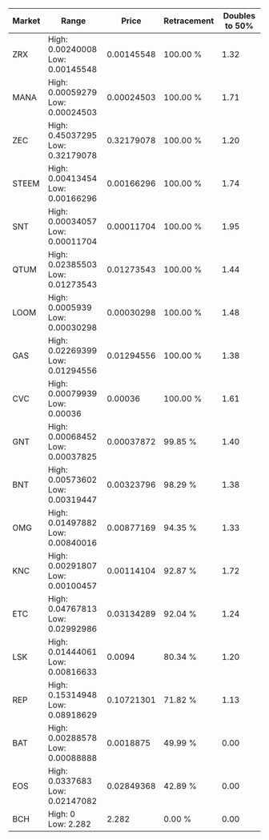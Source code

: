 | Market | Range | Price| Retracement | Doubles to 50% |
| --- | --- | --- | --- | --- |
| ZRX | High: 0.00240008<br />Low: 0.00145548 | 0.00145548 | 100.00 % | 1.32 |
| MANA | High: 0.00059279<br />Low: 0.00024503 | 0.00024503 | 100.00 % | 1.71 |
| ZEC | High: 0.45037295<br />Low: 0.32179078 | 0.32179078 | 100.00 % | 1.20 |
| STEEM | High: 0.00413454<br />Low: 0.00166296 | 0.00166296 | 100.00 % | 1.74 |
| SNT | High: 0.00034057<br />Low: 0.00011704 | 0.00011704 | 100.00 % | 1.95 |
| QTUM | High: 0.02385503<br />Low: 0.01273543 | 0.01273543 | 100.00 % | 1.44 |
| LOOM | High: 0.0005939<br />Low: 0.00030298 | 0.00030298 | 100.00 % | 1.48 |
| GAS | High: 0.02269399<br />Low: 0.01294556 | 0.01294556 | 100.00 % | 1.38 |
| CVC | High: 0.00079939<br />Low: 0.00036 | 0.00036 | 100.00 % | 1.61 |
| GNT | High: 0.00068452<br />Low: 0.00037825 | 0.00037872 | 99.85 % | 1.40 |
| BNT | High: 0.00573602<br />Low: 0.00319447 | 0.00323796 | 98.29 % | 1.38 |
| OMG | High: 0.01497882<br />Low: 0.00840016 | 0.00877169 | 94.35 % | 1.33 |
| KNC | High: 0.00291807<br />Low: 0.00100457 | 0.00114104 | 92.87 % | 1.72 |
| ETC | High: 0.04767813<br />Low: 0.02992986 | 0.03134289 | 92.04 % | 1.24 |
| LSK | High: 0.01444061<br />Low: 0.00816633 | 0.0094 | 80.34 % | 1.20 |
| REP | High: 0.15314948<br />Low: 0.08918629 | 0.10721301 | 71.82 % | 1.13 |
| BAT | High: 0.00288578<br />Low: 0.00088888 | 0.0018875 | 49.99 % | 0.00 |
| EOS | High: 0.0337683<br />Low: 0.02147082 | 0.02849368 | 42.89 % | 0.00 |
| BCH | High: 0<br />Low: 2.282 | 2.282 | 0.00 % | 0.00 |
